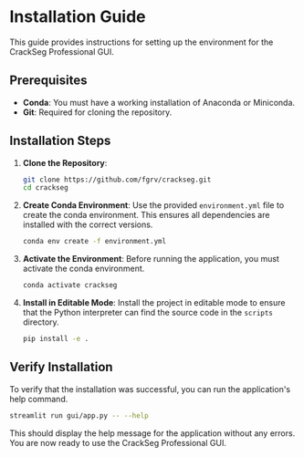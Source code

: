 # Installation Guide

This guide provides instructions for setting up the environment for the CrackSeg Professional GUI.

## Prerequisites

- **Conda**: You must have a working installation of Anaconda or Miniconda.
- **Git**: Required for cloning the repository.

## Installation Steps

1. **Clone the Repository**:

    ```bash
    git clone https://github.com/fgrv/crackseg.git
    cd crackseg
    ```

2. **Create Conda Environment**:
    Use the provided `environment.yml` file to create the conda environment. This ensures all
    dependencies are installed with the correct versions.

    ```bash
    conda env create -f environment.yml
    ```

3. **Activate the Environment**:
    Before running the application, you must activate the conda environment.

    ```bash
    conda activate crackseg
    ```

4. **Install in Editable Mode**:
    Install the project in editable mode to ensure that the Python interpreter can find the source
    code in the `scripts` directory.

    ```bash
    pip install -e .
    ```

## Verify Installation

To verify that the installation was successful, you can run the application's help command.

```bash
streamlit run gui/app.py -- --help
```

This should display the help message for the application without any errors. You are now ready to
use the CrackSeg Professional GUI.
